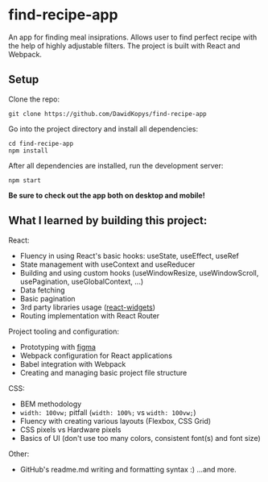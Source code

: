 # find-recipe-app

An app for finding meal insiprations.
Allows user to find perfect recipe with the help of highly adjustable filters.
The project is built with React and Webpack.

## Setup

Clone the repo:

```
git clone https://github.com/DawidKopys/find-recipe-app
```

Go into the project directory and install all dependencies:

```
cd find-recipe-app
npm install
```

After all dependencies are installed, run the development server:

```
npm start
```

**Be sure to check out the app both on desktop and mobile!**

## What I learned by building this project:

React:

- Fluency in using React's basic hooks: useState, useEffect, useRef
- State management with useContext and useReducer
- Building and using custom hooks (useWindowResize, useWindowScroll, usePagination, useGlobalContext, ...)
- Data fetching
- Basic pagination
- 3rd party libraries usage ([react-widgets](https://jquense.github.io/react-widgets/))
- Routing implementation with React Router

Project tooling and configuration:

- Prototyping with [figma](https://www.figma.com/)
- Webpack configuration for React applications
- Babel integration with Webpack
- Creating and managing basic project file structure

CSS:

- BEM methodology
- `width: 100vw;` pitfall (`width: 100%;` vs `width: 100vw;`)
- Fluency with creating various layouts (Flexbox, CSS Grid)
- CSS pixels vs Hardware pixels
- Basics of UI (don't use too many colors, consistent font(s) and font size)

Other:

- GitHub's readme.md writing and formatting syntax :)
  ...and more.

